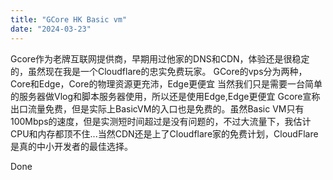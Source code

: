 ```yaml
---
title: "GCore HK Basic vm"
date: "2024-03-23"
---
```


Gcore作为老牌互联网提供商，早期用过他家的DNS和CDN，体验还是很稳定的，虽然现在我是一个Cloudflare的忠实免费玩家。 GCore的vps分为两种，Core和Edge，Core的物理资源更充沛，Edge更便宜 当然我们只是需要一台简单的服务器做Vlog和脚本服务器使用，所以还是使用Edge,Edge更便宜 Gcore宣称出口流量免费，但是实际上BasicVM的入口也是免费的。虽然Basic VM只有100Mbps的速度，但是实测短时间超过是没有问题的，不过大流量下，我估计CPU和内存都顶不住...当然CDN还是上了Cloudflare家的免费计划，CloudFlare是真的中小开发者的最佳选择。

Done
